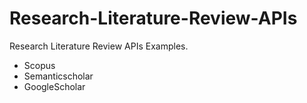 # Research-Literature-Review-APIs

Research Literature Review APIs Examples.

* Scopus
* Semanticscholar
* GoogleScholar


